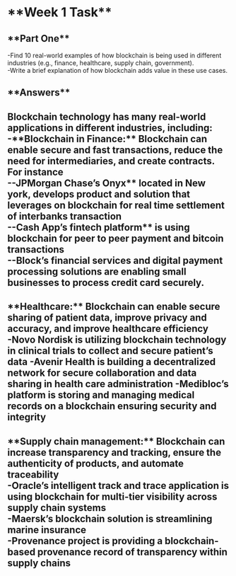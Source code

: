 <H1>**Week 1 Task**</H1>

<p><h2>**Part One**</h2></p>

<p>-Find 10 real-world examples of how blockchain is being used in different industries (e.g., finance, healthcare, supply chain, government).<br>-Write a brief explanation of how blockchain adds value in these use cases.</p>

<p><h2>**Answers**</h2></p>

<p><h2>Blockchain technology has many real-world applications in different industries, including:<br> 
-**Blockchain in Finance:** Blockchain can enable secure and fast transactions, reduce the need for intermediaries, and create contracts. For instance<br> 
--JPMorgan Chase’s Onyx** located in New york, develops product and solution that leverages on blockchain for real time settlement of interbanks transaction<br>
--Cash App’s fintech platform** is using blockchain for peer to peer payment and bitcoin transactions<br>
--Block’s financial services and digital payment processing solutions are enabling small businesses to process credit card securely.</h2></p>

<p><h2>**Healthcare:** Blockchain can enable secure sharing of patient data, improve privacy and accuracy, and improve healthcare efficiency<br>
-Novo Nordisk is utilizing blockchain technology in clinical trials to collect and secure patient’s data
-Avenir Health is building a decentralized network for secure collaboration and data sharing  in health care administration
-Medibloc’s platform is storing and managing medical records on a blockchain ensuring security and integrity</h2></p>

<p><h2>**Supply chain management:** Blockchain can increase transparency and tracking, ensure the authenticity of products, and automate traceability<br> 
-Oracle’s intelligent track and trace application is using blockchain for multi-tier visibility across supply chain systems<br>
-Maersk’s blockchain solution is streamlining  marine insurance<br> 
-Provenance project is providing a blockchain-based provenance record of transparency within supply chains</h2></p>